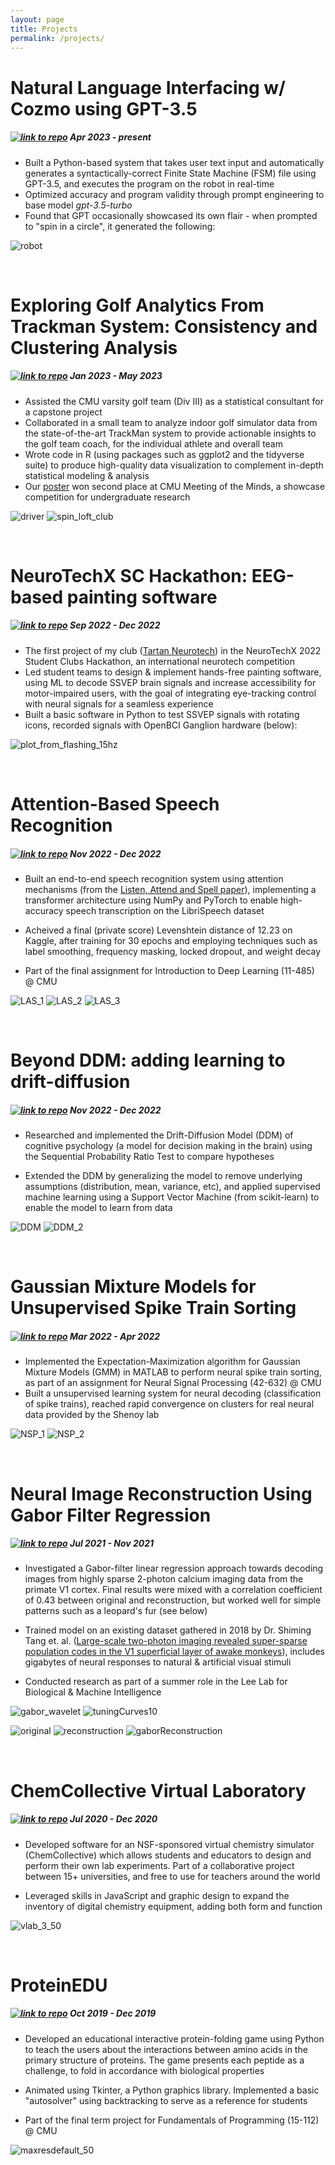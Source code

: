 ```yaml
---
layout: page
title: Projects
permalink: /projects/
---
```



# Natural Language Interfacing w/ Cozmo using GPT-3.5
#####  [![link to repo](/files/source.jpg)](https://github.com/rhopatel/15-494/tree/master/final) Apr 2023 - present
- Built a Python-based system that takes user text input and automatically generates a syntactically-correct Finite State Machine (FSM) file using GPT-3.5, and executes the program on the robot in real-time
- Optimized accuracy and program validity through prompt engineering to base model *gpt-3.5-turbo*
- Found that GPT occasionally showcased its own flair - when prompted to "spin in a circle", it generated the following:

![robot](/files/robot.jpg)

&nbsp;

# Exploring Golf Analytics From Trackman System: Consistency and Clustering Analysis
#####  [![link to repo](/files/source.jpg)](https://github.com/rhopatel/golf-project) Jan 2023 - May 2023

- Assisted the CMU varsity golf team (Div III) as a statistical consultant for a capstone project
- Collaborated in a small team to analyze indoor golf simulator data from the state-of-the-art TrackMan system to provide actionable insights to the golf team coach, for the individual athlete and overall team
- Wrote code in R (using packages such as ggplot2 and the tidyverse suite) to produce high-quality data visualization to complement in-depth statistical modeling & analysis
- Our [poster](https://www.stat.cmu.edu/capstoneresearch/493files/poster1.pdf) won second place at CMU Meeting of the Minds, a showcase competition for undergraduate research

![driver](/files/driver.png) ![spin_loft_club](/files/spin_loft_club.png)

&nbsp;

# NeuroTechX SC Hackathon: EEG-based painting software
#####  [![link to repo](/files/source.jpg)](https://github.com/rhopatel/SSVEP_Painter) Sep 2022 - Dec 2022

- The first project of my club ([Tartan Neurotech](http://www.tartanneurotech.org/)) in the NeuroTechX 2022 Student Clubs Hackathon, an international neurotech competition
- Led student teams to design & implement hands-free painting software, using ML to decode SSVEP brain signals and increase accessibility for motor-impaired users, with the goal of integrating eye-tracking control with neural signals for a seamless experience
- Built a basic software in Python to test SSVEP signals with rotating icons, recorded signals with OpenBCI Ganglion hardware (below):

![plot_from_flashing_15hz](/files/plot_from_flashing_15hz.png)


&nbsp;

# Attention-Based Speech Recognition
##### [![link to repo](/files/source.jpg)](https://github.com/rhopatel/IDL-hw4) Nov 2022 - Dec 2022 

- Built an end-to-end speech recognition system using attention mechanisms (from the [Listen, Attend and Spell paper](https://arxiv.org/pdf/1508.01211v2.pdf)), implementing a transformer architecture using NumPy and PyTorch to enable high-accuracy speech transcription on the LibriSpeech dataset

- Acheived a final (private score) Levenshtein distance of 12.23 on Kaggle, after training for 30 epochs and employing techniques such as label smoothing, frequency masking, locked dropout, and weight decay

- Part of the final assignment for Introduction to Deep Learning (11-485) @ CMU

![LAS_1](/files/LAS_1.png) ![LAS_2](/files/LAS_2.png) ![LAS_3](/files/LAS_3.png)

&nbsp;
# Beyond DDM: adding learning to drift-diffusion
##### [![link to repo](/files/source.jpg)](https://colab.research.google.com/drive/1D1k-6XTM7OOSJ-ujCeK9YSQA6lc_xuvL?usp=sharing) Nov 2022 - Dec 2022

- Researched and implemented the Drift-Diffusion Model (DDM) of cognitive psychology (a model for decision making in the brain) using the Sequential Probability Ratio Test to compare hypotheses

- Extended the DDM by generalizing the model to remove underlying assumptions (distribution, mean, variance, etc), and applied supervised machine learning using a Support Vector Machine (from scikit-learn) to enable the model to learn from data

![DDM](/files/DDM.png) ![DDM_2](/files/DDM_2.png)

&nbsp;


# Gaussian Mixture Models for Unsupervised Spike Train Sorting
##### [![link to repo](/files/source.jpg)](https://github.com/rhopatel/ps6) Mar 2022 - Apr 2022
- Implemented the Expectation-Maximization algorithm for Gaussian Mixture Models (GMM) in MATLAB to perform neural spike train sorting, as part of an assignment for Neural Signal Processing (42-632) @ CMU 
- Built a unsupervised learning system for neural decoding (classification of spike trains), reached rapid convergence on clusters for real neural data provided by the Shenoy lab

![NSP_1](/files/NSP_1.jpg) ![NSP_2](/files/NSP_2.jpg)


&nbsp;


# Neural Image Reconstruction Using Gabor Filter Regression
##### [![link to repo](/files/source.jpg)](https://github.com/rhopatel/tangImageReconstruction) Jul 2021 - Nov 2021

- Investigated a Gabor-filter linear regression approach towards decoding images from highly sparse 2-photon calcium imaging data from the primate V1 cortex. Final results were mixed with a correlation coefficient of 0.43 between original and reconstruction, but worked well for simple patterns such as a leopard's fur (see below)

- Trained model on an existing dataset gathered in 2018 by Dr. Shiming Tang et. al. ([Large-scale two-photon imaging revealed super-sparse population codes in the V1 superficial layer of awake monkeys](https://elifesciences.org/articles/33370)), includes gigabytes of neural responses to natural & artificial visual stimuli

- Conducted research as part of a summer role in the Lee Lab for Biological & Machine Intelligence

![gabor_wavelet](/files/gabor_wavelet.png) ![tuningCurves10](/files/tuningCurves10.png)


![original](/files/original.png) ![reconstruction](/files/reconstruction.png) ![gaborReconstruction](/files/gaborReconstruction.png)



&nbsp;

# ChemCollective Virtual Laboratory
##### [![link to repo](/files/source.jpg)](https://github.com/rhopatel/vlab2) Jul 2020 - Dec 2020

- Developed software for an NSF-sponsored virtual chemistry simulator (ChemCollective) which allows students and educators to design and perform their own lab experiments. Part of a collaborative project between 15+ universities, and free to use for teachers around the world

- Leveraged skills in JavaScript and graphic design to expand the inventory of digital chemistry equipment, adding both form and function


![vlab_3_50](/files/vlab_3_50.png)


&nbsp;

# ProteinEDU
##### [![link to repo](/files/source.jpg)](https://github.com/rhopatel/ProteinEDU) Oct 2019 - Dec 2019

- Developed an educational interactive protein-folding game using Python to teach the users about the interactions between amino
acids in the primary structure of proteins. The game presents each peptide as a challenge, to fold in accordance with biological properties

- Animated using Tkinter, a Python graphics library. Implemented a basic "autosolver" using backtracking to serve as a reference for students

- Part of the final term project for Fundamentals of Programming (15-112) @ CMU

![maxresdefault_50](/files/maxresdefault_50.png)
